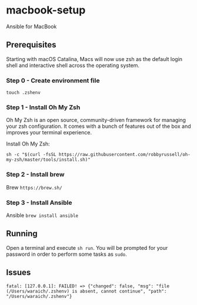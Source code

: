 # macbook-setup

Ansible for MacBook

## Prerequisites

Starting with macOS Catalina, Macs will now use zsh as the default login shell and interactive shell across the operating system.

### Step 0 - Create environment file

```
touch .zshenv
```

### Step 1 - Install Oh My Zsh

Oh My Zsh is an open source, community-driven framework for managing your zsh configuration. It comes with a bunch of features out of the box and improves your terminal experience.

Install Oh My Zsh:

```
sh -c "$(curl -fsSL https://raw.githubusercontent.com/robbyrussell/oh-my-zsh/master/tools/install.sh)"
```

### Step 2 - Install brew

Brew `https://brew.sh/`

### Step 3 - Install Ansible

Ansible `brew install ansible`

## Running

Open a terminal and execute `sh run`. You will be prompted for your password in order to perform some tasks as `sudo`.

## Issues

```
fatal: [127.0.0.1]: FAILED! => {"changed": false, "msg": "file (/Users/waraich/.zshenv) is absent, cannot continue", "path": "/Users/waraich/.zshenv"}
```
